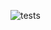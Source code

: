 ![tests](https://github.com/xavi092000/finops-project-exercises/actions/workflows/tests.yml/badge.svg)


